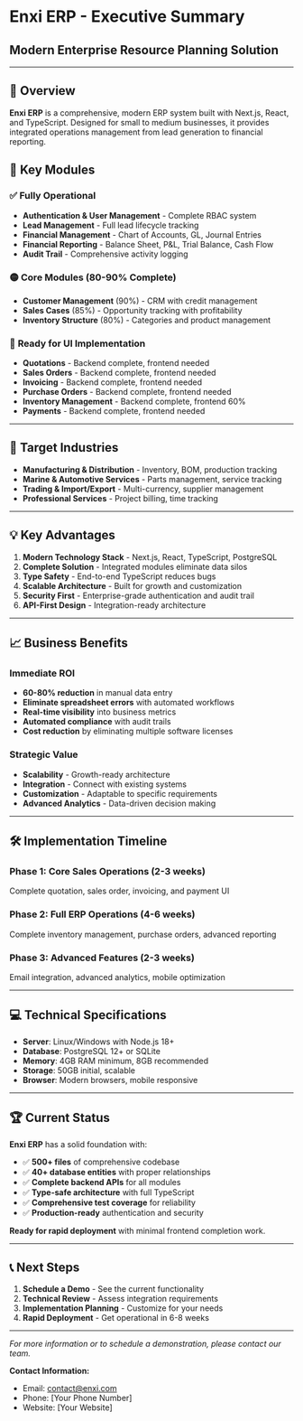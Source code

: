 # Enxi ERP - Executive Summary
## Modern Enterprise Resource Planning Solution

---

## 🚀 Overview

**Enxi ERP** is a comprehensive, modern ERP system built with Next.js, React, and TypeScript. Designed for small to medium businesses, it provides integrated operations management from lead generation to financial reporting.

## 🏢 Key Modules

### ✅ **Fully Operational**
- **Authentication & User Management** - Complete RBAC system
- **Lead Management** - Full lead lifecycle tracking
- **Financial Management** - Chart of Accounts, GL, Journal Entries
- **Financial Reporting** - Balance Sheet, P&L, Trial Balance, Cash Flow
- **Audit Trail** - Comprehensive activity logging

### 🟡 **Core Modules (80-90% Complete)**
- **Customer Management** (90%) - CRM with credit management
- **Sales Cases** (85%) - Opportunity tracking with profitability
- **Inventory Structure** (80%) - Categories and product management

### 🔴 **Ready for UI Implementation**
- **Quotations** - Backend complete, frontend needed
- **Sales Orders** - Backend complete, frontend needed
- **Invoicing** - Backend complete, frontend needed
- **Purchase Orders** - Backend complete, frontend needed
- **Inventory Management** - Backend complete, frontend 60%
- **Payments** - Backend complete, frontend needed

---

## 🎯 Target Industries

- **Manufacturing & Distribution** - Inventory, BOM, production tracking
- **Marine & Automotive Services** - Parts management, service tracking
- **Trading & Import/Export** - Multi-currency, supplier management
- **Professional Services** - Project billing, time tracking

---

## 💡 Key Advantages

1. **Modern Technology Stack** - Next.js, React, TypeScript, PostgreSQL
2. **Complete Solution** - Integrated modules eliminate data silos
3. **Type Safety** - End-to-end TypeScript reduces bugs
4. **Scalable Architecture** - Built for growth and customization
5. **Security First** - Enterprise-grade authentication and audit trail
6. **API-First Design** - Integration-ready architecture

---

## 📈 Business Benefits

### Immediate ROI
- **60-80% reduction** in manual data entry
- **Eliminate spreadsheet errors** with automated workflows
- **Real-time visibility** into business metrics
- **Automated compliance** with audit trails
- **Cost reduction** by eliminating multiple software licenses

### Strategic Value
- **Scalability** - Growth-ready architecture
- **Integration** - Connect with existing systems
- **Customization** - Adaptable to specific requirements
- **Advanced Analytics** - Data-driven decision making

---

## 🛠️ Implementation Timeline

### **Phase 1: Core Sales Operations (2-3 weeks)**
Complete quotation, sales order, invoicing, and payment UI

### **Phase 2: Full ERP Operations (4-6 weeks)**
Complete inventory management, purchase orders, advanced reporting

### **Phase 3: Advanced Features (2-3 weeks)**
Email integration, advanced analytics, mobile optimization

---

## 💻 Technical Specifications

- **Server**: Linux/Windows with Node.js 18+
- **Database**: PostgreSQL 12+ or SQLite
- **Memory**: 4GB RAM minimum, 8GB recommended
- **Storage**: 50GB initial, scalable
- **Browser**: Modern browsers, mobile responsive

---

## 🏆 Current Status

**Enxi ERP** has a solid foundation with:
- ✅ **500+ files** of comprehensive codebase
- ✅ **40+ database entities** with proper relationships
- ✅ **Complete backend APIs** for all modules
- ✅ **Type-safe architecture** with full TypeScript
- ✅ **Comprehensive test coverage** for reliability
- ✅ **Production-ready** authentication and security

**Ready for rapid deployment** with minimal frontend completion work.

---

## 📞 Next Steps

1. **Schedule a Demo** - See the current functionality
2. **Technical Review** - Assess integration requirements
3. **Implementation Planning** - Customize for your needs
4. **Rapid Deployment** - Get operational in 6-8 weeks

---

*For more information or to schedule a demonstration, please contact our team.*

**Contact Information:**
- Email: [contact@enxi.com](mailto:contact@enxi.com)
- Phone: [Your Phone Number]
- Website: [Your Website]